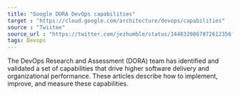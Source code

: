 ```yaml
---
title: "Google DORA DevOps capabilities"
target : "https://cloud.google.com/architecture/devops/capabilities"
source : "Twiitee"
source_url : "https://twitter.com/jezhumble/status/1448320867872612356?t=onP7h73tFgmgsicXd4i10g&s=19"
tags: Devops
---
```


The DevOps Research and Assessment (DORA) team has identified and validated a set of capabilities that drive higher software delivery and organizational performance. These articles describe how to implement, improve, and measure these capabilities.